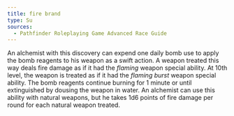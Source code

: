 ```yaml
---
title: fire brand
type: Su
sources:
  - Pathfinder Roleplaying Game Advanced Race Guide
---
```


An alchemist with this discovery can expend one daily bomb use to apply the bomb reagents to his weapon as a swift action. A weapon treated this way deals fire damage as if it had the *flaming* weapon special ability. At 10th level, the weapon is treated as if it had the *flaming burst* weapon special ability. The bomb reagents continue burning for 1 minute or until extinguished by dousing the weapon in water. An alchemist can use this ability with natural weapons, but he takes 1d6 points of fire damage per round for each natural weapon treated.
